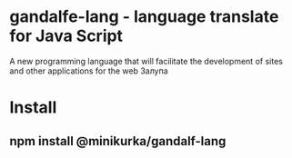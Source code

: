 ﻿# gandalfe-lang - language translate for Java Script
 
 A new programming language that will facilitate the development of sites and other applications for the web
   Залупа
 # Install
 
 ## npm install @minikurka/gandalf-lang
